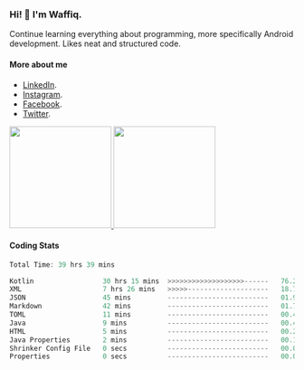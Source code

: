 ### Hi! 👋 I'm Waffiq.

Continue learning everything about programming, more specifically Android development. Likes neat and structured code.

#### More about me 
- [LinkedIn](https://www.linkedin.com/in/waffiqaziz/).
- [Instagram](https://www.instagram.com/waffiqaziz/).
- [Facebook](https://web.facebook.com/WaffiqAziz/).
- [Twitter](https://twitter.com/AzizWaffiq).

<p align="left">
<a href="https://github.com/waffiqaziz">
  <img height="180em" src="https://github-readme-stats-eight-theta.vercel.app/api?username=waffiqaziz&show_icons=true&theme=algolia&include_all_commits=true&count_private=true"/>
  <img height="180em" src="https://github-readme-stats-eight-theta.vercel.app/api/top-langs/?username=waffiqaziz&layout=compact&langs_count=8&theme=algolia"/>
</a>
</p>

#### Coding Stats
<!--START_SECTION:waka-->

```rust
Total Time: 39 hrs 39 mins

Kotlin                 30 hrs 15 mins  >>>>>>>>>>>>>>>>>>>------   76.28 %
XML                    7 hrs 26 mins   >>>>>--------------------   18.78 %
JSON                   45 mins         -------------------------   01.91 %
Markdown               42 mins         -------------------------   01.78 %
TOML                   11 mins         -------------------------   00.49 %
Java                   9 mins          -------------------------   00.41 %
HTML                   5 mins          -------------------------   00.22 %
Java Properties        2 mins          -------------------------   00.11 %
Shrinker Config File   0 secs          -------------------------   00.01 %
Properties             0 secs          -------------------------   00.01 %
```

<!--END_SECTION:waka-->
